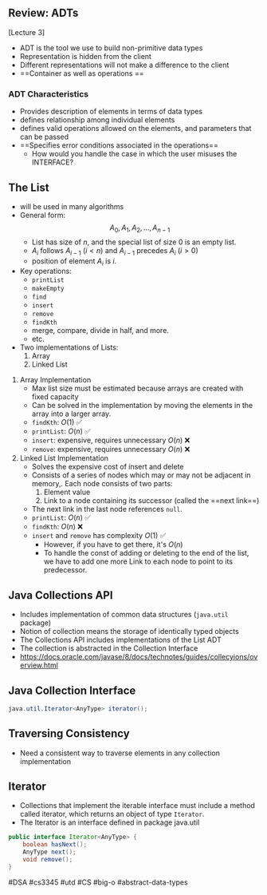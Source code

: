 ## Review: ADTs
[Lecture 3]
- ADT is the tool we use to build non-primitive data types
- Representation is hidden from the client
- Different representations will not make a difference to the client
- ==Container as well as operations ==
### ADT Characteristics
- Provides description of elements in terms of data types
- defines relationship among individual elements
- defines valid operations allowed on the elements, and parameters that can be passed
- ==Specifies error conditions associated in the operations==
	- How would you handle the case in which the user misuses the INTERFACE?

## The List
- will be used in many algorithms
- General form: $$A_0, A_1, A_2, \ldots , A_{n-1}$$
	- List has size of $n$, and the special list of size $0$ is an empty list.
	- $A_i$ follows $A_{i-1}$ $(i < n)$ and $A_{i-1}$ precedes $A_i$  $(i > 0)$
	- position of element  $A_i$ is $i$.
- Key operations:
	- `printList`
	- `makeEmpty` 
	- `find`
	- `insert`
	- `remove`
	- `findKth`
	- merge, compare, divide in half, and more.
	- etc.
- Two implementations of Lists:
	1. Array
	2. Linked List
1. Array Implementation
	- Max list size must be estimated because arrays are created with fixed capacity
	- Can be solved in the implementation by moving the elements in the array into a larger array.
	- `findKth`: $O(1)$ ✅
	- `printList`: $O(n)$ ✅
	- `insert`: expensive, requires unnecessary $O(n)$ ❌
	- `remove`: expensive, requires unnecessary $O(n)$ ❌
1. Linked List Implementation
	- Solves the expensive cost of insert and delete
	- Consists of a series of nodes which may or may not be adjacent in memory,. Each node consists of two parts:
		1. Element value
		2. Link to a node containing its successor (called the ==next link==)
	- The next link in the last node references `null`.
	- `printList`: $O(n)$ ✅
	- `findKth`: $O(n)$ ❌
	- `insert` and `remove` has complexity $O(1)$ ✅
		- However, if you have to get there, it's $O(n)$
		- To handle the const of adding or deleting to the end of the list, we have to add one more Link to each node to point to its predecessor.

## Java Collections API
- Includes implementation of common data structures (`java.util` package)
- Notion of collection means the storage of identically typed objects
- The Collections API includes implementations of the List ADT
- The collection is abstracted in the Collection Interface
- https://docs.oracle.com/javase/8/docs/technotes/guides/collecyions/overview.html
## Java Collection Interface
```java
java.util.Iterator<AnyType> iterator();
```
## Traversing Consistency
- Need a consistent way to traverse elements in any collection implementation
## Iterator
- Collections that implement the iterable interface must include a method called iterator, which returns an object of type `Iterator`.
- The Iterator is an interface defined in package java.util
``` java
public interface Iterator<AnyType> {
	boolean hasNext();
	AnyType next();
	void remove();
}
```

#DSA #cs3345 #utd #CS #big-o  #abstract-data-types
